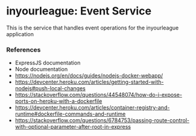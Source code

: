 # inyourleague: Event Service

This is the service that handles event operations for the inyourleague application

### References
- ExpressJS documentation
- Node documentation
- https://nodejs.org/en/docs/guides/nodejs-docker-webapp/
- https://devcenter.heroku.com/articles/getting-started-with-nodejs#push-local-changes
-  https://stackoverflow.com/questions/44548074/how-do-i-expose-ports-on-heroku-with-a-dockerfile
- https://devcenter.heroku.com/articles/container-registry-and-runtime#dockerfile-commands-and-runtime
- https://stackoverflow.com/questions/6784753/passing-route-control-with-optional-parameter-after-root-in-express